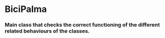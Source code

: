 # BiciPalma
### Main class that checks the correct functioning of the different related behaviours of the classes.
